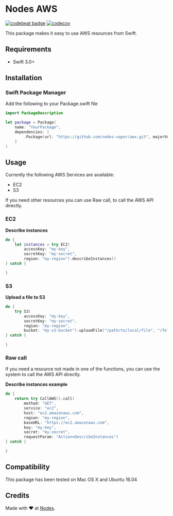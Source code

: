# Nodes AWS

[![codebeat badge](https://codebeat.co/badges/52c2f960-625c-4a63-ae63-52a24d747da1)](https://codebeat.co/projects/github-com-nodes-vapor-aws)
[![codecov](https://codecov.io/gh/nodes-vapor/aws/branch/master/graph/badge.svg)](https://codecov.io/gh/nodes-vapor/aws)

This package makes it easy to use AWS resources from Swift.

## Requirements
- Swift 3.0+

## Installation

### Swift Package Manager

Add the following to your Package.swift file

```swift
import PackageDescription

let package = Package(
    name: "YourPackage",
    dependencies: [
        .Package(url: "https://github.com/nodes-vapor/aws.git", majorVersion: 1)
    ]
)
```

## Usage

Currently the following AWS Services are available:
- EC2
- S3

If you need other resources you can use Raw call, to call the AWS API directly.

### EC2

**Describe instances**

```swift
do {
	let instances = try EC2(
	    accessKey: "my-key", 
	    secretKey: "my-secret", 
	    region: "my-region").describeInstances()
} catch {

}
```

### S3

**Upload a file to S3**

```swift
do {
    try S3(
        accessKey: "my-key", 
        secretKey: "my-secret", 
        region: "my-region", 
        bucket: "my-s3-bucket").uploadFile("/path/to/local/file", "/folder/in/s3/bucket")
} catch {

}
```

### Raw call

If you need a resource not made in one of the functions, you can use the system to call the AWS API directly.

**Describe instances example**

```swift
do {
	return try CallAWS().call(
		method: "GET", 
		service: "ec2", 
		host: "ec2.amazonaws.com", 
		region: "my-region", 
		baseURL: "https://ec2.amazonaws.com", 
		key: "my-key", 
		secret: "my-secret", 
		requestParam: "Action=DescribeInstances")
} catch {

}
```

## Compatibility

This package has been tested on Mac OS X and Ubuntu 16.04

## Credits
Made with ❤️ at [Nodes](http://nodesagency.com).